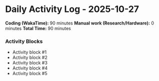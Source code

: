# Daily Activity Log - 2025-10-27

**Coding (WakaTime):** 90 minutes
**Manual work (Research/Hardware):** 0 minutes
**Total Time:** 90 minutes

### Activity Blocks
- Activity block #1
- Activity block #2
- Activity block #3
- Activity block #4
- Activity block #5
